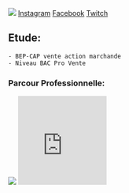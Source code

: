 
  <p><img src= "https://image-uniservice.linternaute.com/image/150/1389758640/11742809.jpg">
  <a href="https://www.instagram.com/azekiell/">Instagram</a>
  <a href="https://www.facebook.com/beauvallet.julien">Facebook</a>
  <a href="https://www.twitch.tv/djub0otv">Twitch</a></p>

  
<h2>Etude:</h2>

    - BEP-CAP vente action marchande
    - Niveau BAC Pro Vente
   
  <h3>Parcour Professionnelle:</h3>
<main>
   <title>Armée de l'Air:</title>
     
   <p><img src= "https://a4-images.myspacecdn.com/images04/8/c3f4ffcffe274591b6ae50a3f2e1cce5/full.jpg">
   <iframe src="https://giphy.com/embed/9P94yLRR2R4LFNNXIg" width="180" height="180" frameBorder="0" class="giphy-embed" allowFullScreen> 
   </p>
  
   <p1><iframe src="https://giphy.com/embed/ZcZOj4q60MNsQ" width="180" height="180" frameBorder="0" class="giphy-embed" allowFullScreen></p1>

</main>
